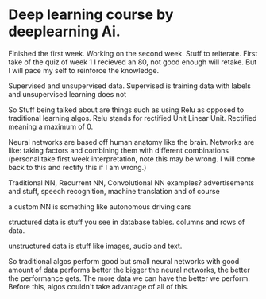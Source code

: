# Deep learning course by deeplearning Ai.

Finished the first week. Working on the second week. Stuff to reiterate.
First take of the quiz of week 1 I recieved an 80, not good enough will retake. But I will pace my self to reinforce the knowledge.

Supervised and unsupervised data.
Supervised is training data with labels and unsupervised learning does not

So Stuff being talked about are things such as using Relu as opposed to traditional learning algos. Relu stands for rectified Unit Linear Unit. Rectified meaning a maximum of 0.

Neural networks are based off human anatomy like the brain. Networks are like: 
taking factors and combining them with different combinations (personal take first week interpretation, note this may be wrong. I will come back to this and rectify this if I am wrong.)

Traditional NN, Recurrent NN, Convolutional NN 
examples? advertisements and stuff, speech recognition, machine translation and of course 

a custom NN is something like autonomous driving cars

structured data is stuff you see in database tables.
columns and rows of data.

unstructured data is stuff
like images, audio and text.

So traditional algos perform good
but small neural networks with good amount of data performs better
the bigger the neural networks, the better the performance gets. The more data we can have the better we perform. Before this, algos couldn't take advantage of all of this.